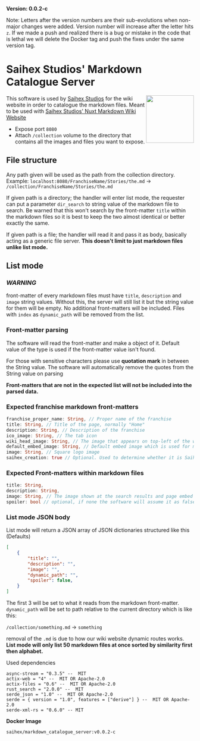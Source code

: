 **Version: 0.0.2-c**

Note: Letters after the version numbers are their sub-evolutions when non-major changes were added. Version number will increase after the letter hits `z`.
If we made a push and realized there is a bug or mistake in the code that is lethal we will delete the Docker tag and push the fixes under the same version tag.

# Saihex Studios' Markdown Catalogue Server
<img align="right" width="128" src="https://img.saihex.com/software_logos/markdown_catalogue_server.svg">

This software is used by [Saihex Studios](www.saihex.com) for the wiki website in order to catalogue the markdown files.
Meant to be used with [Saihex Studios' Nuxt Markdown Wiki Website](https://github.com/Saihex/nuxt-static-markdown-wiki-website)

- Expose port `8080`
- Attach `/collection` volume to the directory that contains all the images and files you want to expose.

## File structure
Any path given will be used as the path from the collection directory. Example:
`localhost:8080/FranchiseName/Stories/the.md` -> `/collection/FranchiseName/Stories/the.md`

If given path is a directory; the handler will enter list mode, the requester can put a parameter `dir_search` to string value of the markdown file to search. Be warned that this won't search by the front-matter `title` within the markdown files so it is best to keep the two almost identical or better exactly the same.

If given path is a file; the handler will read it and pass it as body, basically acting as a generic file server. **This doesn't limit to just markdown files unlike list mode.**

## List mode
### ***WARNING***
front-matter of every markdown files must have `title`, `description` and `image` string values. Without this, the server will still list it but the string value for them will be empty. No additional front-matters will be included. Files with `index` as `dynamic_path` will be removed from the list.

### Front-matter parsing
The software will read the front-matter and make a object of it. Default value of the type is used if the front-matter value isn't found.

For those with sensitive characters please use **quotation mark** in between the String value. The software will automatically remove the quotes from the String value on parsing

**Front-matters that are not in the expected list will not be included into the parsed data.**

### Expected franchise markdown front-matters
```rust
franchise_proper_name: String, // Proper name of the franchise
title: String, // Title of the page, normally "Home"
description: String, // Description of the franchise
ico_image: String, // The tab icon
wiki_head_image: String, // The image that appears on top-left of the wiki page.
default_embed_image: String, // Default embed image which is used for main page.
image: String, // Square logo image
saihex_creation: true // Optional. Used to determine whether it is Saihex's creation. Default to false if none found.
```

### Expected Front-matters within markdown files
```rust
title: String,
description: String,
image: String, // The image shown at the search results and page embed
spoiler: bool // optional, if none the software will assume it as false.
```

### List mode JSON body
List mode will return a JSON array of JSON dictionaries structured like this
(Defaults)
```json
[
    {
        "title": "",
        "description": "",
        "image": "",
        "dynamic_path": "",
        "spoiler": false,
    }
]
```

The first 3 will be set to what it reads from the markdown front-matter. `dynamic_path` will be set to path relative to the current directory which is like this:

`/collection/something.md` -> `something`

removal of the `.md` is due to how our wiki website dynamic routes works. **List mode will only list 50 markdown files at once sorted by similarity first then alphabet.**

Used dependencies
```
async-stream = "0.3.5" --  MIT
actix-web = "4" --  MIT OR Apache-2.0 
actix-files = "0.6" --  MIT OR Apache-2.0 
rust_search = "2.0.0" --  MIT
serde_json = "1.0" --  MIT OR Apache-2.0 
serde = { version = "1.0", features = ["derive"] } --  MIT OR Apache-2.0
serde-xml-rs = "0.6.0" -- MIT
```

**Docker Image**
```
saihex/markdown_catalogue_server:v0.0.2-c
```